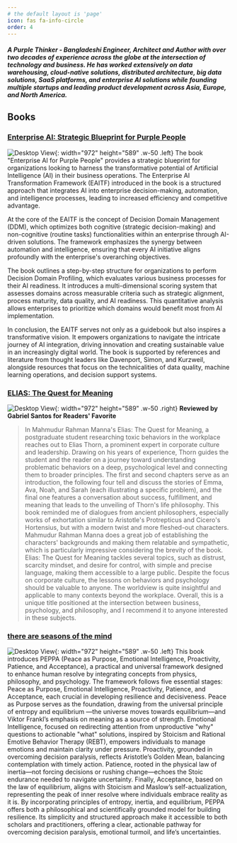 ```yaml
---
# the default layout is 'page'
icon: fas fa-info-circle
order: 4
---
```


##### A Purple Thinker - Bangladeshi Engineer, Architect and Author with over two decades of experience across the globe at the intersection of technology and business. He has worked extensively on data warehousing, cloud-native solutions,  distributed architecture, big data solutions, SaaS platforms, and enterprise AI solutions while founding multiple startups and leading product development across Asia, Europe, and North America.

<!-- > Add Markdown syntax content to file `_tabs/about.md`{: .filepath } and it will show up on this page.
{: .prompt-tip } -->
## Books
### [Enterprise AI: Strategic Blueprint for Purple People](https://www.amazon.com/dp/B0D5RKHXMY)

![Desktop View](https://m.media-amazon.com/images/I/415ibVi19hL._SY445_SX342_.jpg){: width="972" height="589" .w-50 .left}
The book "Enterprise AI for Purple People" provides a strategic blueprint for organizations looking to harness the transformative potential of Artificial Intelligence (AI) in their business operations. The Enterprise AI Transformation Framework (EAITF) introduced in the book is a structured approach that integrates AI into enterprise decision-making, automation, and intelligence processes, leading to increased efficiency and competitive advantage.

At the core of the EAITF is the concept of Decision Domain Management (DDM), which optimizes both cognitive (strategic decision-making) and non-cognitive (routine tasks) functionalities within an enterprise through AI-driven solutions. The framework emphasizes the synergy between automation and intelligence, ensuring that every AI initiative aligns profoundly with the enterprise's overarching objectives.

The book outlines a step-by-step structure for organizations to perform Decision Domain Profiling, which evaluates various business processes for their AI readiness. It introduces a multi-dimensional scoring system that assesses domains across measurable criteria such as strategic alignment, process maturity, data quality, and AI readiness. This quantitative analysis allows enterprises to prioritize which domains would benefit most from AI implementation.

In conclusion, the EAITF serves not only as a guidebook but also inspires a transformative vision. It empowers organizations to navigate the intricate journey of AI integration, driving innovation and creating sustainable value in an increasingly digital world. The book is supported by references and literature from thought leaders like Davenport, Simon, and Kurzweil, alongside resources that focus on the technicalities of data quality, machine learning operations, and decision support systems.


### [ELIAS: The Quest for Meaning](https://www.amazon.com/dp/B0DFV75SG7)

![Desktop View](https://m.media-amazon.com/images/I/71mgfFb9nuL._SY466_.jpg){: width="972" height="589" .w-50 .right}
**Reviewed by Gabriel Santos for Readers' Favorite**

> In Mahmudur Rahman Manna's Elias: The Quest for Meaning, a postgraduate student researching toxic behaviors in the workplace reaches out to Elias Thorn, a prominent expert in corporate culture and leadership. Drawing on his years of experience, Thorn guides the student and the reader on a journey toward understanding problematic behaviors on a deep, psychological level and connecting them to broader principles. The first and second chapters serve as an introduction, the following four tell and discuss the stories of Emma, Ava, Noah, and Sarah (each illustrating a specific problem), and the final one features a conversation about success, fulfillment, and meaning that leads to the unveiling of Thorn's life philosophy.
> This book reminded me of dialogues from ancient philosophers, especially works of exhortation similar to Aristotle's Protrepticus and Cicero's Hortensius, but with a modern twist and more fleshed-out characters. Mahmudur Rahman Manna does a great job of establishing the characters' backgrounds and making them relatable and sympathetic, which is particularly impressive considering the brevity of the book. Elias: The Quest for Meaning tackles several topics, such as distrust, scarcity mindset, and desire for control, with simple and precise language, making them accessible to a large public. Despite the focus on corporate culture, the lessons on behaviors and psychology should be valuable to anyone. The worldview is quite insightful and applicable to many contexts beyond the workplace. Overall, this is a unique title positioned at the intersection between business, psychology, and philosophy, and I recommend it to anyone interested in these subjects.

### [there are seasons of the mind](https://www.amazon.com/dp/B0DVJ73Z9J)

![Desktop View](https://m.media-amazon.com/images/I/81uXph9WVhL._SY466_.jpg){: width="972" height="589" .w-50 .left}
This book introduces PEPPA (Peace as Purpose, Emotional Intelligence, Proactivity, Patience, and Acceptance), a practical and universal framework designed to enhance human resolve by integrating concepts from physics, philosophy, and psychology. The framework follows five essential stages: Peace as Purpose, Emotional Intelligence, Proactivity, Patience, and Acceptance, each crucial in developing resilience and decisiveness.
Peace as Purpose serves as the foundation, drawing from the universal principle of entropy and equilibrium —the universe moves towards equilibrium—and Viktor Frankl’s emphasis on meaning as a source of strength.
Emotional Intelligence, focused on redirecting attention from unproductive "why" questions to actionable "what" solutions, inspired by Stoicism and Rational Emotive Behavior Therapy (REBT), empowers individuals to manage emotions and maintain clarity under pressure.
Proactivity, grounded in overcoming decision paralysis, reflects Aristotle’s Golden Mean, balancing contemplation with timely action.
Patience, rooted in the physical law of inertia—not forcing decisions or rushing change—echoes the Stoic endurance needed to navigate uncertainty.
Finally, Acceptance, based on the law of equilibrium, aligns with Stoicism and Maslow’s self-actualization, representing the peak of inner resolve where individuals embrace reality as it is.
By incorporating principles of entropy, inertia, and equilibrium, PEPPA offers both a philosophical and scientifically grounded model for building resilience. Its simplicity and structured approach make it accessible to both scholars and practitioners, offering a clear, actionable pathway for overcoming decision paralysis, emotional turmoil, and life’s uncertainties.

